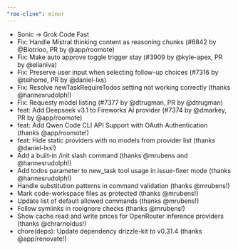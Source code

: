 ```yaml
---
"roo-cline": minor
---
```


- Sonic -> Grok Code Fast
- Fix: Handle Mistral thinking content as reasoning chunks (#6842 by @Biotrioo, PR by @app/roomote)
- Fix: Make auto approve toggle trigger stay (#3909 by @kyle-apex, PR by @elianiva)
- Fix: Preserve user input when selecting follow-up choices (#7316 by @teihome, PR by @daniel-lxs)
- Fix: Resolve newTaskRequireTodos setting not working correctly (thanks @hannesrudolph!)
- Fix: Requesty model listing (#7377 by @dtrugman, PR by @dtrugman)
- feat: Add Deepseek v3.1 to Fireworks AI provider (#7374 by @dmarkey, PR by @app/roomote)
- feat: Add Qwen Code CLI API Support with OAuth Authentication (thanks @app/roomote!)
- feat: Hide static providers with no models from provider list (thanks @daniel-lxs!)
- Add a built-in /init slash command (thanks @mrubens and @hannesrudolph!)
- Add todos parameter to new_task tool usage in issue-fixer mode (thanks @hannesrudolph!)
- Handle substitution patterns in command validation (thanks @mrubens!)
- Mark code-workspace files as protected (thanks @mrubens!)
- Update list of default allowed commands (thanks @mrubens!)
- Follow symlinks in rooignore checks (thanks @mrubens!)
- Show cache read and write prices for OpenRouter inference providers (thanks @chrarnoldus!)
- chore(deps): Update dependency drizzle-kit to v0.31.4 (thanks @app/renovate!)
